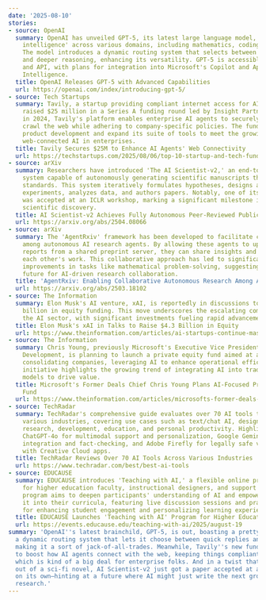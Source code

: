 ```yaml
---
date: '2025-08-10'
stories:
- source: OpenAI
  summary: OpenAI has unveiled GPT-5, its latest large language model, featuring 'PhD-level
    intelligence' across various domains, including mathematics, coding, and health.
    The model introduces a dynamic routing system that selects between rapid responses
    and deeper reasoning, enhancing its versatility. GPT-5 is accessible via ChatGPT
    and API, with plans for integration into Microsoft's Copilot and Apple's Apple
    Intelligence.
  title: OpenAI Releases GPT-5 with Advanced Capabilities
  url: https://openai.com/index/introducing-gpt-5/
- source: Tech Startups
  summary: Tavily, a startup providing compliant internet access for AI agents, has
    raised $25 million in a Series A funding round led by Insight Partners. Founded
    in 2024, Tavily's platform enables enterprise AI agents to securely search and
    crawl the web while adhering to company-specific policies. The funding will accelerate
    product development and expand its suite of tools to meet the growing demand for
    web-connected AI in enterprises.
  title: Tavily Secures $25M to Enhance AI Agents' Web Connectivity
  url: https://techstartups.com/2025/08/06/top-10-startup-and-tech-funding-news-august-6-2025/
- source: arXiv
  summary: Researchers have introduced 'The AI Scientist-v2,' an end-to-end agentic
    system capable of autonomously generating scientific manuscripts that meet peer-review
    standards. This system iteratively formulates hypotheses, designs and executes
    experiments, analyzes data, and authors papers. Notably, one of its manuscripts
    was accepted at an ICLR workshop, marking a significant milestone in AI-driven
    scientific discovery.
  title: AI Scientist-v2 Achieves Fully Autonomous Peer-Reviewed Publication
  url: https://arxiv.org/abs/2504.08066
- source: arXiv
  summary: The 'AgentRxiv' framework has been developed to facilitate collaboration
    among autonomous AI research agents. By allowing these agents to upload and retrieve
    reports from a shared preprint server, they can share insights and build upon
    each other's work. This collaborative approach has led to significant performance
    improvements in tasks like mathematical problem-solving, suggesting a promising
    future for AI-driven research collaboration.
  title: 'AgentRxiv: Enabling Collaborative Autonomous Research Among AI Agents'
  url: https://arxiv.org/abs/2503.18102
- source: The Information
  summary: Elon Musk's AI venture, xAI, is reportedly in discussions to secure $4.3
    billion in equity funding. This move underscores the escalating competition in
    the AI sector, with significant investments fueling rapid advancements and innovation.
  title: Elon Musk's xAI in Talks to Raise $4.3 Billion in Equity
  url: https://www.theinformation.com/articles/ai-startups-continue-masquerade-saas-businesses-openai-lays-insider-risk-employees
- source: The Information
  summary: Chris Young, previously Microsoft's Executive Vice President of Business
    Development, is planning to launch a private equity fund aimed at acquiring and
    consolidating companies, leveraging AI to enhance operational efficiency. This
    initiative highlights the growing trend of integrating AI into traditional business
    models to drive value.
  title: Microsoft's Former Deals Chief Chris Young Plans AI-Focused Private Equity
    Fund
  url: https://www.theinformation.com/articles/microsofts-former-deals-chief-join-ai-roll-ups-rush
- source: TechRadar
  summary: TechRadar's comprehensive guide evaluates over 70 AI tools tested across
    various industries, covering use cases such as text/chat AI, design, content creation,
    research, development, education, and personal productivity. Highlights include
    ChatGPT-4o for multimodal support and personalization, Google Gemini for Workspace
    integration and fact-checking, and Adobe Firefly for legally safe visuals synced
    with Creative Cloud apps.
  title: TechRadar Reviews Over 70 AI Tools Across Various Industries
  url: https://www.techradar.com/best/best-ai-tools
- source: EDUCAUSE
  summary: EDUCAUSE introduces 'Teaching with AI,' a flexible online program designed
    for higher education faculty, instructional designers, and support staff. The
    program aims to deepen participants' understanding of AI and empower them to integrate
    it into their curricula, featuring live discussion sessions and practical strategies
    for enhancing student engagement and personalizing learning experiences.
  title: EDUCAUSE Launches 'Teaching with AI' Program for Higher Education Faculty
  url: https://events.educause.edu/teaching-with-ai/2025/august-19
summary: 'OpenAI''s latest brainchild, GPT-5, is out, boasting a pretty nifty trick:
  a dynamic routing system that lets it choose between quick replies and deep dives,
  making it a sort of jack-of-all-trades. Meanwhile, Tavily''s new funding is set
  to boost how AI agents connect with the web, keeping things compliant and secure,
  which is kind of a big deal for enterprise folks. And in a twist that feels straight
  out of a sci-fi novel, AI Scientist-v2 just got a paper accepted at an ICLR workshop—all
  on its own—hinting at a future where AI might just write the next groundbreaking
  research.'
---
```


<!-- Generated with AI web search 2025-08-10 13:30 UTC -->
